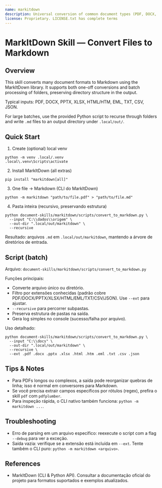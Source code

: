 ```yaml
---
name: markitdown
description: Universal conversion of common document types (PDF, DOCX, PPTX, XLSX, HTML, EML, etc.) into Markdown using the MarkItDown library. Provides single-file and batch conversion with folder recursion and structure preservation.
license: Proprietary. LICENSE.txt has complete terms
---
```


# MarkItDown Skill — Convert Files to Markdown

## Overview

This skill converts many document formats to Markdown using the MarkItDown library. It supports both one-off conversions and batch processing of folders, preserving directory structure in the output.

Typical inputs: PDF, DOCX, PPTX, XLSX, HTML/HTM, EML, TXT, CSV, JSON.

For large batches, use the provided Python script to recurse through folders and write `.md` files to an output directory under `.local/out/`.

## Quick Start

1) Create (optional) local venv
```
python -m venv .local/.venv
.local\.venv\Scripts\activate
```

2) Install MarkItDown (all extras)
```
pip install "markitdown[all]"
```

3) One file → Markdown (CLI do MarkItDown)
```
python -m markitdown "path/to/file.pdf" > "path/to/file.md"
```

4) Pasta inteira (recursivo, preservando estrutura)
```
python document-skills/markitdown/scripts/convert_to_markdown.py \
  --input "C:\\dados\\origem" \
  --out-dir ".local/out/markitdown" \
  --recursive
```

Resultado: arquivos `.md` em `.local/out/markitdown`, mantendo a árvore de diretórios de entrada.

## Script (batch)

Arquivo: `document-skills/markitdown/scripts/convert_to_markdown.py`

Funções principais:
- Converte arquivo único ou diretório.
- Filtro por extensões conhecidas (padrão cobre PDF/DOCX/PPTX/XLSX/HTML/EML/TXT/CSV/JSON). Use `--ext` para ajustar.
- `--recursive` para percorrer subpastas.
- Preserva estrutura de pastas na saída.
- Gera log simples no console (sucesso/falha por arquivo).

Uso detalhado:
```
python document-skills/markitdown/scripts/convert_to_markdown.py \
  --input "C:\\docs" \
  --out-dir ".local/out/markitdown" \
  --recursive \
  --ext .pdf .docx .pptx .xlsx .html .htm .eml .txt .csv .json
```

## Tips & Notes

- Para PDFs longos ou complexos, a saída pode reorganizar quebras de linha; isso é normal em conversores para Markdown.
- Se você precisa extrair campos específicos por rótulos (regex), prefira o skill `pdf` com `pdfplumber`.
- Para inspeção rápida, o CLI nativo também funciona: `python -m markitdown ...`.

## Troubleshooting

- Erro de parsing em um arquivo específico: reexecute o script com a flag `--debug` para ver a exceção.
- Saída vazia: verifique se a extensão está incluída em `--ext`. Tente também o CLI puro: `python -m markitdown <arquivo>`.

## References

- MarkItDown (CLI & Python API). Consultar a documentação oficial do projeto para formatos suportados e exemplos atualizados.

